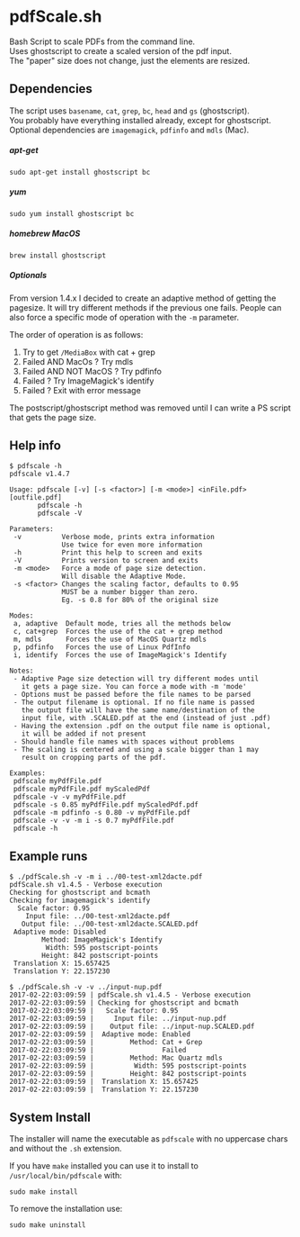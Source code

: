 # pdfScale.sh
Bash Script to scale PDFs from the command line.  
Uses ghostscript to create a scaled version of the pdf input.  
The "paper" size does not change, just the elements are resized.   

## Dependencies  
The script uses `basename`, `cat`, `grep`, `bc`, `head` and `gs` (ghostscript).   
You probably have everything installed already, except for ghostscript.   
Optional dependencies are `imagemagick`, `pdfinfo` and `mdls` (Mac).

##### apt-get
```
sudo apt-get install ghostscript bc
```
##### yum
```
sudo yum install ghostscript bc
```
##### homebrew MacOS
```
brew install ghostscript
```
##### Optionals
From version 1.4.x I decided to create an adaptive method of getting the pagesize. It will try different methods if the previous one fails. People can also force a specific mode of operation with the `-m` parameter.   
 
The order of operation is as follows:
 1. Try to get `/MediaBox` with cat + grep
 2. Failed AND MacOs ? Try mdls
 3. Failed AND NOT MacOS ? Try pdfinfo
 4. Failed ? Try ImageMagick's identify
 5. Failed ? Exit with error message
 
The postscript/ghostscript method was removed until I can write a PS script that gets the page size.   
 
## Help info
```
$ pdfscale -h
pdfscale v1.4.7

Usage: pdfscale [-v] [-s <factor>] [-m <mode>] <inFile.pdf> [outfile.pdf]
       pdfscale -h
       pdfscale -V

Parameters:
 -v          Verbose mode, prints extra information
             Use twice for even more information
 -h          Print this help to screen and exits
 -V          Prints version to screen and exits
 -m <mode>   Force a mode of page size detection. 
             Will disable the Adaptive Mode.
 -s <factor> Changes the scaling factor, defaults to 0.95
             MUST be a number bigger than zero. 
             Eg. -s 0.8 for 80% of the original size 

Modes:
 a, adaptive  Default mode, tries all the methods below
 c, cat+grep  Forces the use of the cat + grep method
 m, mdls      Forces the use of MacOS Quartz mdls
 p, pdfinfo   Forces the use of Linux PdfInfo
 i, identify  Forces the use of ImageMagick's Identify

Notes:
 - Adaptive Page size detection will try different modes until
   it gets a page size. You can force a mode with -m 'mode'
 - Options must be passed before the file names to be parsed
 - The output filename is optional. If no file name is passed
   the output file will have the same name/destination of the
   input file, with .SCALED.pdf at the end (instead of just .pdf)
 - Having the extension .pdf on the output file name is optional,
   it will be added if not present
 - Should handle file names with spaces without problems
 - The scaling is centered and using a scale bigger than 1 may
   result on cropping parts of the pdf.

Examples:
 pdfscale myPdfFile.pdf
 pdfscale myPdfFile.pdf myScaledPdf
 pdfscale -v -v myPdfFile.pdf
 pdfscale -s 0.85 myPdfFile.pdf myScaledPdf.pdf
 pdfscale -m pdfinfo -s 0.80 -v myPdfFile.pdf
 pdfscale -v -v -m i -s 0.7 myPdfFile.pdf
 pdfscale -h
```

## Example runs
```
$ ./pdfScale.sh -v -m i ../00-test-xml2dacte.pdf 
pdfScale.sh v1.4.5 - Verbose execution
Checking for ghostscript and bcmath
Checking for imagemagick's identify
  Scale factor: 0.95
    Input file: ../00-test-xml2dacte.pdf
   Output file: ../00-test-xml2dacte.SCALED.pdf
 Adaptive mode: Disabled
        Method: ImageMagick's Identify
         Width: 595 postscript-points
        Height: 842 postscript-points
 Translation X: 15.657425
 Translation Y: 22.157230
```
```
$ ./pdfScale.sh -v -v ../input-nup.pdf 
2017-02-22:03:09:59 | pdfScale.sh v1.4.5 - Verbose execution
2017-02-22:03:09:59 | Checking for ghostscript and bcmath
2017-02-22:03:09:59 |   Scale factor: 0.95
2017-02-22:03:09:59 |     Input file: ../input-nup.pdf
2017-02-22:03:09:59 |    Output file: ../input-nup.SCALED.pdf
2017-02-22:03:09:59 |  Adaptive mode: Enabled
2017-02-22:03:09:59 |         Method: Cat + Grep
2017-02-22:03:09:59 |                 Failed
2017-02-22:03:09:59 |         Method: Mac Quartz mdls
2017-02-22:03:09:59 |          Width: 595 postscript-points
2017-02-22:03:09:59 |         Height: 842 postscript-points
2017-02-22:03:09:59 |  Translation X: 15.657425
2017-02-22:03:09:59 |  Translation Y: 22.157230
```

## System Install
The installer will name the executable as `pdfscale` with no uppercase chars and without the `.sh` extension.  
  
If you have `make` installed you can use it to install to `/usr/local/bin/pdfscale` with:  
```
sudo make install
```  
  
To remove the installation use:  
```
sudo make uninstall
```

